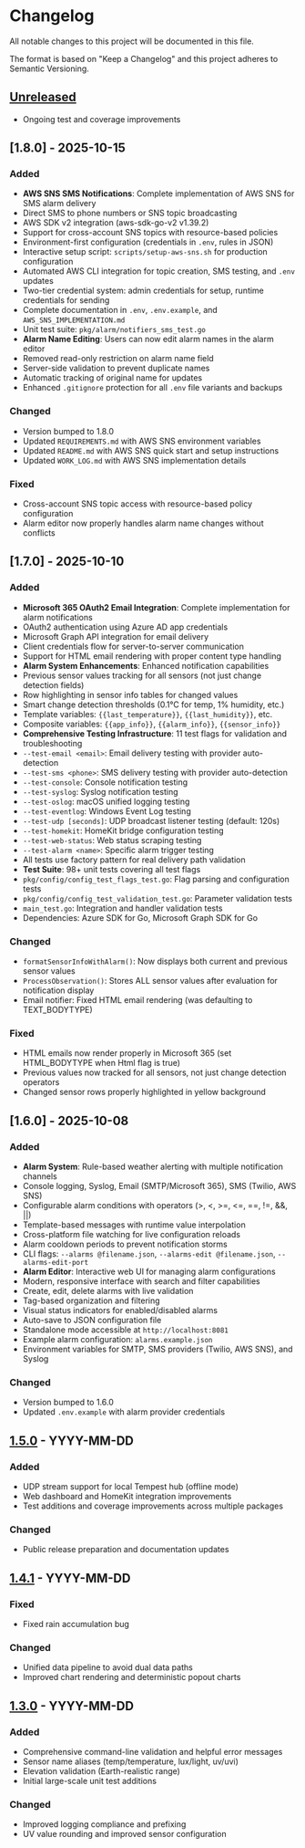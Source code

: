 # Changelog

All notable changes to this project will be documented in this file.

The format is based on "Keep a Changelog" and this project adheres to Semantic Versioning.

## [Unreleased]
- Ongoing test and coverage improvements

## [1.8.0] - 2025-10-15
### Added
- **AWS SNS SMS Notifications**: Complete implementation of AWS SNS for SMS alarm delivery
 - Direct SMS to phone numbers or SNS topic broadcasting
 - AWS SDK v2 integration (aws-sdk-go-v2 v1.39.2)
 - Support for cross-account SNS topics with resource-based policies
 - Environment-first configuration (credentials in `.env`, rules in JSON)
 - Interactive setup script: `scripts/setup-aws-sns.sh` for production configuration
 - Automated AWS CLI integration for topic creation, SMS testing, and `.env` updates
 - Two-tier credential system: admin credentials for setup, runtime credentials for sending
 - Complete documentation in `.env`, `.env.example`, and `AWS_SNS_IMPLEMENTATION.md`
 - Unit test suite: `pkg/alarm/notifiers_sms_test.go`
- **Alarm Name Editing**: Users can now edit alarm names in the alarm editor
 - Removed read-only restriction on alarm name field
 - Server-side validation to prevent duplicate names
 - Automatic tracking of original name for updates
- Enhanced `.gitignore` protection for all `.env` file variants and backups

### Changed
- Version bumped to 1.8.0
- Updated `REQUIREMENTS.md` with AWS SNS environment variables
- Updated `README.md` with AWS SNS quick start and setup instructions
- Updated `WORK_LOG.md` with AWS SNS implementation details

### Fixed
- Cross-account SNS topic access with resource-based policy configuration
- Alarm editor now properly handles alarm name changes without conflicts

## [1.7.0] - 2025-10-10
### Added
- **Microsoft 365 OAuth2 Email Integration**: Complete implementation for alarm notifications
 - OAuth2 authentication using Azure AD app credentials
 - Microsoft Graph API integration for email delivery
 - Client credentials flow for server-to-server communication
 - Support for HTML email rendering with proper content type handling
- **Alarm System Enhancements**: Enhanced notification capabilities
 - Previous sensor values tracking for all sensors (not just change detection fields)
 - Row highlighting in sensor info tables for changed values
 - Smart change detection thresholds (0.1°C for temp, 1% humidity, etc.)
 - Template variables: `{{last_temperature}}`, `{{last_humidity}}`, etc.
 - Composite variables: `{{app_info}}`, `{{alarm_info}}`, `{{sensor_info}}`
- **Comprehensive Testing Infrastructure**: 11 test flags for validation and troubleshooting
 - `--test-email <email>`: Email delivery testing with provider auto-detection
 - `--test-sms <phone>`: SMS delivery testing with provider auto-detection
 - `--test-console`: Console notification testing
 - `--test-syslog`: Syslog notification testing
 - `--test-oslog`: macOS unified logging testing
 - `--test-eventlog`: Windows Event Log testing
 - `--test-udp [seconds]`: UDP broadcast listener testing (default: 120s)
 - `--test-homekit`: HomeKit bridge configuration testing
 - `--test-web-status`: Web status scraping testing
 - `--test-alarm <name>`: Specific alarm trigger testing
 - All tests use factory pattern for real delivery path validation
- **Test Suite**: 98+ unit tests covering all test flags
 - `pkg/config/config_test_flags_test.go`: Flag parsing and configuration tests
 - `pkg/config/config_test_validation_test.go`: Parameter validation tests
 - `main_test.go`: Integration and handler validation tests
- Dependencies: Azure SDK for Go, Microsoft Graph SDK for Go

### Changed
- `formatSensorInfoWithAlarm()`: Now displays both current and previous sensor values
- `ProcessObservation()`: Stores ALL sensor values after evaluation for notification display
- Email notifier: Fixed HTML email rendering (was defaulting to TEXT_BODYTYPE)

### Fixed
- HTML emails now render properly in Microsoft 365 (set HTML_BODYTYPE when Html flag is true)
- Previous values now tracked for all sensors, not just change detection operators
- Changed sensor rows properly highlighted in yellow background

## [1.6.0] - 2025-10-08
### Added
- **Alarm System**: Rule-based weather alerting with multiple notification channels
 - Console logging, Syslog, Email (SMTP/Microsoft 365), SMS (Twilio, AWS SNS)
 - Configurable alarm conditions with operators (>, <, >=, <=, ==, !=, &&, ||)
 - Template-based messages with runtime value interpolation
 - Cross-platform file watching for live configuration reloads
 - Alarm cooldown periods to prevent notification storms
 - CLI flags: `--alarms @filename.json`, `--alarms-edit @filename.json`, `--alarms-edit-port`
- **Alarm Editor**: Interactive web UI for managing alarm configurations
 - Modern, responsive interface with search and filter capabilities
 - Create, edit, delete alarms with live validation
 - Tag-based organization and filtering
 - Visual status indicators for enabled/disabled alarms
 - Auto-save to JSON configuration file
 - Standalone mode accessible at `http://localhost:8081`
- Example alarm configuration: `alarms.example.json`
- Environment variables for SMTP, SMS providers (Twilio, AWS SNS), and Syslog

### Changed
- Version bumped to 1.6.0
- Updated `.env.example` with alarm provider credentials

## [1.5.0] - YYYY-MM-DD
### Added
- UDP stream support for local Tempest hub (offline mode)
- Web dashboard and HomeKit integration improvements
- Test additions and coverage improvements across multiple packages

### Changed
- Public release preparation and documentation updates

## [1.4.1] - YYYY-MM-DD
### Fixed
- Fixed rain accumulation bug

### Changed
- Unified data pipeline to avoid dual data paths
- Improved chart rendering and deterministic popout charts

## [1.3.0] - YYYY-MM-DD
### Added
- Comprehensive command-line validation and helpful error messages
- Sensor name aliases (temp/temperature, lux/light, uv/uvi)
- Elevation validation (Earth-realistic range)
- Initial large-scale unit test additions

### Changed
- Improved logging compliance and prefixing
- UV value rounding and improved sensor configuration



[Unreleased]: #
[1.5.0]: #
[1.4.1]: #
[1.3.0]: #
